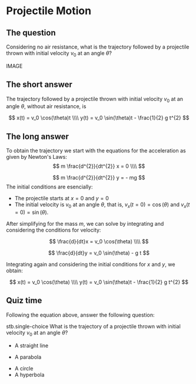 # Projectile Motion

## The question
Considering no air resistance, what is the trajectory followed by a projectile thrown with initial velocity $v_0$ at an angle
$\theta$?

IMAGE

## The short answer
The trajectory followed by a projectile thrown with initial velocity $v_0$ at an angle
$\theta$, without air resistance, is

$$ 
x(t) = v_0 \cos(\theta)t \\\\
y(t) = v_0 \sin(\theta)t - \frac{1}{2} g t^{2}
$$

## The long answer

To obtain the trajectory we start with the equations for the acceleration as given by Newton's Laws:
$$  
m \frac{d^{2}}{dt^{2}} x = 0 \\\\
$$  

$$  
m \frac{d^{2}}{dt^{2}} y = - mg
$$
The initial conditions are esencially: 
* The projectile starts at $x=0$ and $y=0$
* The initial velocity is $v_0$ at an angle $\theta$, that is, $v_x(t=0) = \cos(\theta)$ and $v_x(t=0) = \sin(\theta)$.

After simplifying for the mass $m$, we can solve by integrating and considering the conditions for velocity: 

$$  
\frac{d}{dt}x = v_0 \cos(\theta) \\\\
$$  

$$  
\frac{d}{dt}y = v_0 \sin(\theta) - g t
$$

Integrating again and considering the initial conditions for $x$ and $y$, we obtain:

$$  
x(t) = v_0 \cos(\theta) \\\\
y(t) = v_0 \sin(\theta)t - \frac{1}{2} g t^{2}
$$

## Quiz time

Following the equation above, answer the following question:


stb.single-choice
What is the trajectory of a projectile thrown with initial velocity $v_0$ at an angle $\theta$?
- A straight line
+ A parabola
- A circle
- A hyperbola


